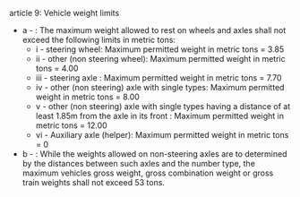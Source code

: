 article 9: Vehicle weight limits

<ul>
			<li>a - : The maximum weight allowed to rest on wheels and axles shall not exceed the following limits in metric tons:<ul>
						<li>i - steering wheel: Maximum permitted weight in metric tons &#x3D; 3.85<ul>
						</ul></li>						<li>ii - other (non steering wheel): Maximum permitted weight in metric tons &#x3D; 4.00<ul>
						</ul></li>						<li>iii - steering axle : Maximum permitted weight in metric tons &#x3D; 7.70<ul>
						</ul></li>						<li>iv - other (non steering) axle with single types: Maximum permitted weight in metric tons &#x3D; 8.00<ul>
						</ul></li>						<li>v - other (non steering) axle with single types having a distance of at least 1.85m from the axle in its front : Maximum permitted weight in metric tons &#x3D; 12.00<ul>
						</ul></li>						<li>vi - Auxiliary axle (helper): Maximum permitted weight in metric tons &#x3D; 0<ul>
						</ul></li>			</ul></li>			<li>b - : While the weights allowed on non-steering axles are to determined by the distances between such axles and the number type, the maximum vehicles gross weight, gross combination weight or gross train weights shall not exceed 53 tons.<ul>
			</ul></li></ul>